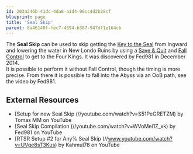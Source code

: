 ```yaml
---
id: 203a246b-41dc-4da8-a1d4-96cc4d2b28cf
blueprint: page
title: 'Seal Skip'
parent: 8a46140f-fec7-4694-b387-947df1e164cb
---
```

The **Seal Skip** can be used to skip getting the [Key to the Seal](//darksouls.wikidot.com/key-to-the-seal) from Ingward and lowering the water in New Londo Ruins by using a [Save & Quit](/darksouls/save-and-quit) and [Fall Control](//darksouls.wikidot.com/fall-control) to get to the Four Kings. It was discovered by Fed981 in December 2014.\
It is possible to perform it without Fall Control, though the timing is more precise. From there it is possible to fall into the Abyss via an OoB path, see the video by Fed981.

## External Resources

- [Setup for new Seal Skip (//youtube.com/watch?v=S51PeGRETZM) by Tomas MM on YouTube
- [Seal Skip Compilation (//youtube.com/watch?v=WVoMei1Z_xk) by Fed981 on YouTube
- [RTSR Setup #2 for Any% Seal Skip (//www.youtube.com/watch?v=UVge8sT3Kus) by Kahmul78 on YouTube
